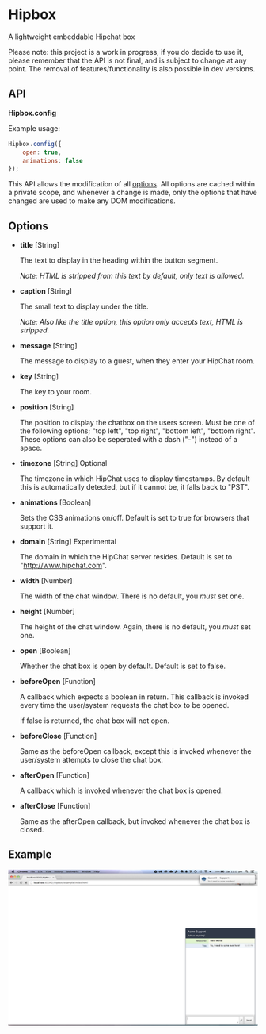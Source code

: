 Hipbox
======

A lightweight embeddable Hipchat box

Please note: this project is a work in progress, if you do decide to use it, please remember that the API is not final, and is subject to change at any point. The removal of features/functionality is also possible in dev versions.

API
---

**Hipbox.config**

Example usage:

```javascript
Hipbox.config({
    open: true,
    animations: false
});
```

This API allows the modification of all [options](#options). All options are cached within a private scope, and whenever a change is made, only the options that have changed are used to make any DOM modifications.

Options
---

- **title** [String]

  The text to display in the heading within the button segment.

  *Note: HTML is stripped from this text by default, only text is allowed.*

- **caption** [String]

  The small text to display under the title.

  *Note: Also like the title option, this option only accepts text, HTML is stripped.*

- **message** [String]

  The message to display to a guest, when they enter your HipChat room.

- **key** [String]

  The key to your room.

- **position** [String]

  The position to display the chatbox on the users screen. Must be one of the following options; "top left", "top right", "bottom left", "bottom right". These options can also be seperated with a dash ("-") instead of a space.

- **timezone** [String] Optional

  The timezone in which HipChat uses to display timestamps. By default this is automatically detected, but if it cannot be, it falls back to "PST".

- **animations** [Boolean]

  Sets the CSS animations on/off. Default is set to true for browsers that support it.

- **domain** [String] Experimental

  The domain in which the HipChat server resides. Default is set to "http://www.hipchat.com".

- **width** [Number]

  The width of the chat window. There is no default, you *must* set one.

- **height** [Number]

  The height of the chat window. Again, there is no default, you *must* set one.

- **open** [Boolean]

  Whether the chat box is open by default. Default is set to false.

- **beforeOpen** [Function]

  A callback which expects a boolean in return. This callback is invoked every time the user/system requests the chat box to be opened.

  If false is returned, the chat box will not open.

- **beforeClose** [Function]

  Same as the beforeOpen callback, except this is invoked whenever the user/system attempts to close the chat box.

- **afterOpen** [Function]

  A callback which is invoked whenever the chat box is opened.

- **afterClose** [Function]

  Same as the afterOpen callback, but invoked whenever the chat box is closed.


Example
---

![Example Screenshot](https://raw.githubusercontent.com/iampseudo/hipbox/master/example/screenshot.png)